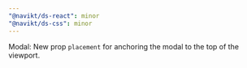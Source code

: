 ```yaml
---
"@navikt/ds-react": minor
"@navikt/ds-css": minor
---
```


Modal: New prop `placement` for anchoring the modal to the top of the viewport.
